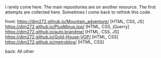 I rarely come here. The main repositories are on another resource. The first attempts are collected here. Sometimes I come back to rethink this code.

front:
https://dim272.github.io/Mountain_adventure/ [HTML, CSS, JS]
https://dim272.github.io/PlusMinus.top/ [HTML, CSS, jQuerry]
https://dim272.github.io/auto.brandme/ [HTML, CSS, JS]
https://dim272.github.io/Gold-House-VOP/ [HTML, CSS]
https://dim272.github.io/metroblog/ [HTML, CSS]

back:
All other

<!---
dim272/dim272 is a ✨ special ✨ repository because its `README.md` (this file) appears on your GitHub profile.
You can click the Preview link to take a look at your changes.
--->
